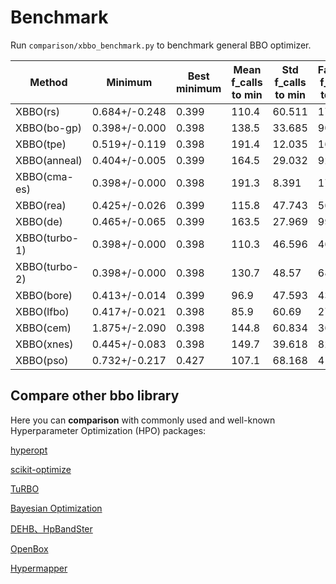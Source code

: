 # Benchmark

Run `comparison/xbbo_benchmark.py` to benchmark general BBO optimizer.

| Method        | Minimum       | Best minimum | Mean f_calls to min | Std f_calls to min | Fastest f_calls to min |
| ------------- | ------------- | ------------ | ------------------- | ------------------ | ---------------------- |
| XBBO(rs)      | 0.684+/-0.248 | 0.399        | 110.4               | 60.511             | 17                     |
| XBBO(bo-gp)   | 0.398+/-0.000 | 0.398        | 138.5               | 33.685             | 90                     |
| XBBO(tpe)     | 0.519+/-0.119 | 0.398        | 191.4               | 12.035             | 162                    |
| XBBO(anneal)  | 0.404+/-0.005 | 0.399        | 164.5               | 29.032             | 92                     |
| XBBO(cma-es)  | 0.398+/-0.000 | 0.398        | 191.3               | 8.391              | 174                    |
| XBBO(rea)     | 0.425+/-0.026 | 0.399        | 115.8               | 47.743             | 56                     |
| XBBO(de)      | 0.465+/-0.065 | 0.399        | 163.5               | 27.969             | 99                     |
| XBBO(turbo-1) | 0.398+/-0.000 | 0.398        | 110.3               | 46.596             | 46                     |
| XBBO(turbo-2) | 0.398+/-0.000 | 0.398        | 130.7               | 48.57              | 68                     |
| XBBO(bore)    | 0.413+/-0.014 | 0.399        | 96.9                | 47.593             | 43                     |
| XBBO(lfbo)    | 0.417+/-0.021 | 0.398        | 85.9                | 60.69              | 27                     |
| XBBO(cem)     | 1.875+/-2.090 | 0.398        | 144.8               | 60.834             | 36                     |
| XBBO(xnes)    | 0.445+/-0.083 | 0.398        | 149.7               | 39.618             | 82                     |
| XBBO(pso)     | 0.732+/-0.217 | 0.427        | 107.1               | 68.168             | 4                      |

## Compare other bbo library

Here you can **comparison** with commonly used and well-known Hyperparameter Optimization (HPO) packages:

<!-- [SMAC3](comparison/SMAC3.md) -->

[hyperopt](comparison/hyperopt.md)

[scikit-optimize](comparison/skopt.md)

[TuRBO](comparison/turbo.md)

[Bayesian Optimization](comparison/bayes_opt.md)

[DEHB、HpBandSter](comparison/mf.md)

[OpenBox](comparison/openbox.md)

[Hypermapper](comparison/hypermapper.md)